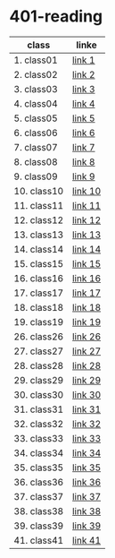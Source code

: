 
# 401-reading

class | linke
-------------|-------------
1. class01   | [link 1](class-01.md)
2. class02   | [link 2](class-02.md)
3. class03   | [link 3](class-03.md)
4. class04   | [link 4](class-04.md)
5. class05   | [link 5](class-05.md)
6. class06   | [link 6](class-06.md)
7. class07   | [link 7](class-07.md)
8. class08   | [link 8](class-08.md)
9. class09   | [link 9](class-09.md)
10. class10  | [link 10](class-10.md)
11. class11  | [link 11](class-11.md)
12. class12  | [link 12](class-12.md)
13. class13  | [link 13](class-13.md)
14. class14  | [link 14](class-14.md)
15. class15  | [link 15](class-15.md)
16. class16  | [link 16](class-16.md)
17. class17  | [link 17](class-17.md)
18. class18  | [link 18](class-18.md)
19. class19  | [link 19](class-19.md)
26. class26  | [link 26](class-26.md)
27. class27  | [link 27](class-27.md)
28. class28  | [link 28](class-28.md)
29. class29  | [link 29](class-29.md)
30. class30  | [link 30](class-30.md)
31. class31  | [link 31](class-31.md)
32. class32  | [link 32](class-32.md)
33. class33  | [link 33](class-33.md)
34. class34  | [link 34](class-34.md)
35. class35  | [link 35](class-35.md)
36. class36  | [link 36](class-36.md)
37. class37  | [link 37](class-37.md)
38. class38  | [link 38](class-38.md)
39. class39  | [link 39](class-39.md)
41. class41  | [link 41](class-41.md)

